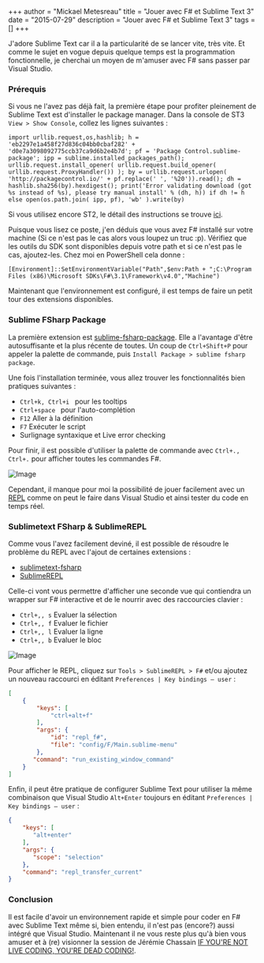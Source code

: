 +++
author = "Mickael Metesreau"
title = "Jouer avec F# et Sublime Text 3"
date = "2015-07-29"
description = "Jouer avec F# et Sublime Text 3"
tags = []
+++

J'adore Sublime Text car il a la particularité de se lancer vite, très vite. Et comme le sujet en vogue depuis quelque temps est la programmation fonctionnelle, je cherchai un moyen de m'amuser avec F# sans passer par Visual Studio. 

### Prérequis 

Si vous ne l'avez pas déjà fait, la première étape pour profiter pleinement de Sublime Text est d'installer le package manager. Dans la console de ST3 ```View > Show Console```, collez les lignes suivantes :

``` shell
import urllib.request,os,hashlib; h = 'eb2297e1a458f27d836c04bb0cbaf282' + 'd0e7a3098092775ccb37ca9d6b2e4b7d'; pf = 'Package Control.sublime-package'; ipp = sublime.installed_packages_path(); urllib.request.install_opener( urllib.request.build_opener( urllib.request.ProxyHandler()) ); by = urllib.request.urlopen( 'http://packagecontrol.io/' + pf.replace(' ', '%20')).read(); dh = hashlib.sha256(by).hexdigest(); print('Error validating download (got %s instead of %s), please try manual install' % (dh, h)) if dh != h else open(os.path.join( ipp, pf), 'wb' ).write(by)
```

Si vous utilisez encore ST2, le détail des instructions se trouve [ici](https://packagecontrol.io/installation).

Puisque vous lisez ce poste, j'en déduis que vous avez F# installé sur votre machine (Si ce n'est pas le cas alors vous loupez un truc :p). Vérifiez que les outils du SDK sont disponibles depuis votre path et si ce n'est pas le cas, ajoutez-les. Chez moi en PowerShell cela donne :

``` shell
[Environment]::SetEnvironmentVariable("Path",$env:Path + ";C:\Program Files (x86)\Microsoft SDKs\F#\3.1\Framework\v4.0","Machine")
```

Maintenant que l'environnement est configuré, il est temps de faire un petit tour des extensions disponibles.

### Sublime FSharp Package

La première extension est [sublime-fsharp-package](https://github.com/fsharp/sublime-fsharp-package). Elle a l'avantage d'être autosuffisante et la plus récente de toutes. Un coup de ```Ctrl+Shift+P``` pour appeler la palette de commande, puis ```Install Package > sublime fsharp package```. 

Une fois l'installation terminée, vous allez trouver les fonctionnalités bien pratiques suivantes :

- ```Ctrl+k, Ctrl+i	``` pour les tooltips
- ```Ctrl+space	``` pour l'auto-complétion
- ```F12``` Aller à la définition
- ```F7``` Exécuter le script
- Surlignage syntaxique et Live error checking

Pour finir, il est possible d'utiliser la palette de commande avec ```Ctrl+., Ctrl+.``` pour afficher toutes les commandes F#.

![Image](/images/posts/jouer-avec-fsharp-et-sublime-text/st3-fsharp1.png)

Cependant, il manque pour moi la possibilité de jouer facilement avec un [REPL](https://en.wikipedia.org/wiki/Read%E2%80%93eval%E2%80%93print_loop) comme on peut le faire dans Visual Studio et ainsi tester du code en temps réel.

### Sublimetext FSharp & SublimeREPL

Comme vous l'avez facilement deviné, il est possible de résoudre le problème du REPL avec l'ajout de certaines extensions :

- [sublimetext-fsharp](https://github.com/hoest/sublimetext-fsharp)
- [SublimeREPL](https://github.com/wuub/SublimeREPL)

Celle-ci vont vous permettre d'afficher une seconde vue qui contiendra un wrapper sur F# interactive et de le nourrir avec des raccourcies clavier :

- ```Ctrl+,, s``` Evaluer la sélection
- ```Ctrl+,, f``` Evaluer le fichier
- ```Ctrl+,, l``` Evaluer la ligne
- ```Ctrl+,, b``` Evaluer le bloc

![Image](/images/posts/jouer-avec-fsharp-et-sublime-text/fsharp-st3-2.png)

Pour afficher le REPL, cliquez sur ```Tools > SublimeREPL > F#``` et/ou ajoutez un nouveau raccourci en éditant  ```Preferences | Key bindings – user``` :

``` json
[
    {
        "keys": [
            "ctrl+alt+f"
        ], 
        "args": {
            "id": "repl_f#", 
            "file": "config/F/Main.sublime-menu"
        }, 
       "command": "run_existing_window_command"
    }
]
```

Enfin, il peut être pratique de configurer Sublime Text pour utiliser la même combinaison que Visual Studio ```Alt+Enter``` toujours en éditant  ```Preferences | Key bindings – user``` :

``` json
{
    "keys": [
       "alt+enter"
    ], 
    "args": {
       "scope": "selection"
    }, 
    "command": "repl_transfer_current"
}
```

### Conclusion

Il est facile d'avoir un environnement rapide et simple pour coder en F# avec Sublime Text même si, bien entendu, il n'est pas (encore?) aussi intégré que Visual Studio. Maintenant il ne vous reste plus qu'à bien vous amuser et à (re) visionner la session de Jérémie Chassain [IF YOU'RE NOT LIVE CODING, YOU'RE DEAD CODING!](http://videos.ncrafts.io/page/3).